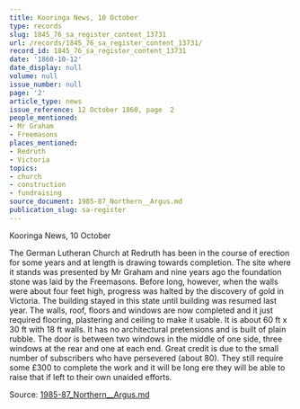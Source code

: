 ```yaml
---
title: Kooringa News, 10 October
type: records
slug: 1845_76_sa_register_content_13731
url: /records/1845_76_sa_register_content_13731/
record_id: 1845_76_sa_register_content_13731
date: '1860-10-12'
date_display: null
volume: null
issue_number: null
page: '2'
article_type: news
issue_reference: 12 October 1860, page  2
people_mentioned:
- Mr Graham
- Freemasons
places_mentioned:
- Redruth
- Victoria
topics:
- church
- construction
- fundraising
source_document: 1985-87_Northern__Argus.md
publication_slug: sa-register
---
```


Kooringa News, 10 October

The German Lutheran Church at Redruth has been in the course of erection for some years and at length is drawing towards completion.  The site where it stands was presented by Mr Graham and nine years ago the foundation stone was laid by the Freemasons.  Before long, however, when the walls were about four feet high, progress was halted by the discovery of gold in Victoria.  The building stayed in this state until building was resumed last year.  The walls, roof, floors and windows are now completed and it just required flooring, plastering and ceiling to make it usable.  It is about 60 ft x 30 ft with 18 ft walls.  It has no architectural pretensions and is built of plain rubble.  The door is between two windows in the middle of one side, three windows at the rear and one at each end.  Great credit is due to the small number of subscribers who have persevered (about 80).  They still require some £300 to complete the work and it will be long ere they will be able to raise that if left to their own unaided efforts.

Source: [1985-87_Northern__Argus.md](/downloads/markdown/1985-87_Northern__Argus.md)

